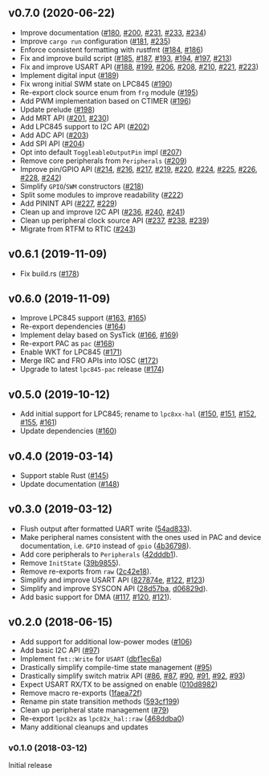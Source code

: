 
<a name="v0.7.0"></a>
## v0.7.0 (2020-06-22)

- Improve documentation ([#180], [#200], [#231], [#233], [#234])
- Improve `cargo run` configuration ([#181], [#235])
- Enforce consistent formatting with rustfmt ([#184], [#186])
- Fix and improve build script ([#185], [#187], [#193], [#194], [#197], [#213])
- Fix and improve USART API ([#188], [#199], [#206], [#208], [#210], [#221], [#223])
- Implement digital input ([#189])
- Fix wrong initial SWM state on LPC845 ([#190])
- Re-export clock source enum from `frg` module ([#195])
- Add PWM implementation based on CTIMER ([#196])
- Update prelude ([#198])
- Add MRT API ([#201], [#230])
- Add LPC845 support to I2C API ([#202])
- Add ADC API ([#203])
- Add SPI API ([#204])
- Opt into default `ToggleableOutputPin` impl ([#207])
- Remove core peripherals from `Peripherals` ([#209])
- Improve pin/GPIO API ([#214], [#216], [#217], [#219], [#220], [#224], [#225], [#226], [#228], [#242])
- Simplify `GPIO`/`SWM` constructors ([#218])
- Split some modules to improve readability ([#222])
- Add PININT API ([#227], [#229])
- Clean up and improve I2C API ([#236], [#240], [#241])
- Clean up peripheral clock source API ([#237], [#238], [#239])
- Migrate from RTFM to RTIC ([#243])

[#180]: https://github.com/lpc-rs/lpc8xx-hal/pull/180
[#181]: https://github.com/lpc-rs/lpc8xx-hal/pull/181
[#184]: https://github.com/lpc-rs/lpc8xx-hal/pull/184
[#185]: https://github.com/lpc-rs/lpc8xx-hal/pull/185
[#186]: https://github.com/lpc-rs/lpc8xx-hal/pull/186
[#187]: https://github.com/lpc-rs/lpc8xx-hal/pull/187
[#188]: https://github.com/lpc-rs/lpc8xx-hal/pull/188
[#189]: https://github.com/lpc-rs/lpc8xx-hal/pull/189
[#190]: https://github.com/lpc-rs/lpc8xx-hal/pull/190
[#193]: https://github.com/lpc-rs/lpc8xx-hal/pull/193
[#194]: https://github.com/lpc-rs/lpc8xx-hal/pull/194
[#195]: https://github.com/lpc-rs/lpc8xx-hal/pull/195
[#196]: https://github.com/lpc-rs/lpc8xx-hal/pull/196
[#197]: https://github.com/lpc-rs/lpc8xx-hal/pull/197
[#198]: https://github.com/lpc-rs/lpc8xx-hal/pull/198
[#199]: https://github.com/lpc-rs/lpc8xx-hal/pull/199
[#200]: https://github.com/lpc-rs/lpc8xx-hal/pull/200
[#201]: https://github.com/lpc-rs/lpc8xx-hal/pull/201
[#202]: https://github.com/lpc-rs/lpc8xx-hal/pull/202
[#203]: https://github.com/lpc-rs/lpc8xx-hal/pull/203
[#204]: https://github.com/lpc-rs/lpc8xx-hal/pull/204
[#206]: https://github.com/lpc-rs/lpc8xx-hal/pull/206
[#207]: https://github.com/lpc-rs/lpc8xx-hal/pull/207
[#208]: https://github.com/lpc-rs/lpc8xx-hal/pull/208
[#209]: https://github.com/lpc-rs/lpc8xx-hal/pull/209
[#210]: https://github.com/lpc-rs/lpc8xx-hal/pull/210
[#213]: https://github.com/lpc-rs/lpc8xx-hal/pull/213
[#214]: https://github.com/lpc-rs/lpc8xx-hal/pull/214
[#216]: https://github.com/lpc-rs/lpc8xx-hal/pull/216
[#217]: https://github.com/lpc-rs/lpc8xx-hal/pull/217
[#218]: https://github.com/lpc-rs/lpc8xx-hal/pull/218
[#219]: https://github.com/lpc-rs/lpc8xx-hal/pull/219
[#220]: https://github.com/lpc-rs/lpc8xx-hal/pull/220
[#221]: https://github.com/lpc-rs/lpc8xx-hal/pull/221
[#222]: https://github.com/lpc-rs/lpc8xx-hal/pull/222
[#223]: https://github.com/lpc-rs/lpc8xx-hal/pull/223
[#224]: https://github.com/lpc-rs/lpc8xx-hal/pull/224
[#225]: https://github.com/lpc-rs/lpc8xx-hal/pull/225
[#226]: https://github.com/lpc-rs/lpc8xx-hal/pull/226
[#227]: https://github.com/lpc-rs/lpc8xx-hal/pull/227
[#228]: https://github.com/lpc-rs/lpc8xx-hal/pull/228
[#229]: https://github.com/lpc-rs/lpc8xx-hal/pull/229
[#230]: https://github.com/lpc-rs/lpc8xx-hal/pull/230
[#231]: https://github.com/lpc-rs/lpc8xx-hal/pull/231
[#233]: https://github.com/lpc-rs/lpc8xx-hal/pull/233
[#234]: https://github.com/lpc-rs/lpc8xx-hal/pull/234
[#235]: https://github.com/lpc-rs/lpc8xx-hal/pull/235
[#236]: https://github.com/lpc-rs/lpc8xx-hal/pull/236
[#237]: https://github.com/lpc-rs/lpc8xx-hal/pull/237
[#238]: https://github.com/lpc-rs/lpc8xx-hal/pull/238
[#239]: https://github.com/lpc-rs/lpc8xx-hal/pull/239
[#240]: https://github.com/lpc-rs/lpc8xx-hal/pull/240
[#241]: https://github.com/lpc-rs/lpc8xx-hal/pull/241
[#242]: https://github.com/lpc-rs/lpc8xx-hal/pull/242
[#243]: https://github.com/lpc-rs/lpc8xx-hal/pull/243


<a name="v0.6.1"></a>
## v0.6.1 (2019-11-09)

- Fix build.rs ([#178])

[#178]: https://github.com/lpc-rs/lpc8xx-hal/pull/178


<a name="v0.6.0"></a>
## v0.6.0 (2019-11-09)

- Improve LPC845 support ([#163], [#165])
- Re-export dependencies ([#164])
- Implement delay based on SysTick ([#166], [#169])
- Re-export PAC as `pac` ([#168])
- Enable WKT for LPC845 ([#171])
- Merge IRC and FRO APIs into IOSC ([#172])
- Upgrade to latest `lpc845-pac` release ([#174])

[#163]: https://github.com/lpc-rs/lpc8xx-hal/pull/163
[#164]: https://github.com/lpc-rs/lpc8xx-hal/pull/164
[#165]: https://github.com/lpc-rs/lpc8xx-hal/pull/165
[#166]: https://github.com/lpc-rs/lpc8xx-hal/pull/166
[#168]: https://github.com/lpc-rs/lpc8xx-hal/pull/168
[#169]: https://github.com/lpc-rs/lpc8xx-hal/pull/169
[#171]: https://github.com/lpc-rs/lpc8xx-hal/pull/171
[#172]: https://github.com/lpc-rs/lpc8xx-hal/pull/172
[#174]: https://github.com/lpc-rs/lpc8xx-hal/pull/174


<a name="v0.5.0"></a>
## v0.5.0 (2019-10-12)

- Add initial support for LPC845; rename to `lpc8xx-hal` ([#150], [#151], [#152], [#155], [#161])
- Update dependencies ([#160])

[#150]: https://github.com/lpc-rs/lpc8xx-hal/pull/150
[#151]: https://github.com/lpc-rs/lpc8xx-hal/pull/151
[#152]: https://github.com/lpc-rs/lpc8xx-hal/pull/152
[#155]: https://github.com/lpc-rs/lpc8xx-hal/pull/155
[#160]: https://github.com/lpc-rs/lpc8xx-hal/pull/160
[#161]: https://github.com/lpc-rs/lpc8xx-hal/pull/161


<a name="v0.4.0"></a>
## v0.4.0 (2019-03-14)

- Support stable Rust ([#145](https://github.com/lpc-rs/lpc8xx-hal/pull/145))
- Update documentation ([#148](https://github.com/lpc-rs/lpc8xx-hal/pull/148))


<a name="v0.3.0"></a>
## v0.3.0 (2019-03-12)

- Flush output after formatted UART write ([54ad833](https://github.com/lpc-rs/lpc8xx-hal/commit/54ad833ee80d1cd0307b432d8c5a7fec7160ca7d)).
- Make peripheral names consistent with the ones used in PAC and device documentation, i.e. `GPIO` instead of `gpio` ([4b36798](https://github.com/lpc-rs/lpc8xx-hal/commit/4b367988011e853d8c5c90449c9c1269f22009d1)).
- Add core peripherals to `Peripherals` ([42dddb1](https://github.com/lpc-rs/lpc8xx-hal/commit/42dddb148f8129261aac4a2a947d7726de7587e2)).
- Remove `InitState` ([39b9855](https://github.com/lpc-rs/lpc8xx-hal/commit/39b9855bc3d09e42ed2257362c636b128ca98499)).
- Remove re-exports from `raw` ([2c42e18](https://github.com/lpc-rs/lpc8xx-hal/commit/2c42e18a932db79486a17cf131e68903f4c42116)).
- Simplify and improve USART API ([827874e](https://github.com/lpc-rs/lpc8xx-hal/commit/827874eab0c37f9195497ed7f054c6220fbe0770), [#122](https://github.com/lpc-rs/lpc8xx-hal/pull/122), [#123](https://github.com/lpc-rs/lpc8xx-hal/pull/123))
- Simplify and improve SYSCON API ([28d57ba](https://github.com/lpc-rs/lpc8xx-hal/commit/28d57baaa7c76ca9234cfd78892b34715f669d5c), [d06829d](https://github.com/lpc-rs/lpc8xx-hal/commit/d06829db3053632f394f67066d2fe381ec54e7df)).
- Add basic support for DMA ([#117](https://github.com/lpc-rs/lpc8xx-hal/pull/117), [#120](https://github.com/lpc-rs/lpc8xx-hal/pull/120), [#121](https://github.com/lpc-rs/lpc8xx-hal/pull/121)).


<a name="v0.2.0"></a>
## v0.2.0 (2018-06-15)

- Add support for additional low-power modes ([#106](https://github.com/lpc-rs/lpc8xx-hal/pull/106))
- Add basic I2C API ([#97](https://github.com/lpc-rs/lpc8xx-hal/pull/97))
- Implement `fmt::Write` for `USART` ([dbf1ec6a](dbf1ec6a))
- Drastically simplify compile-time state management ([#95](https://github.com/lpc-rs/lpc8xx-hal/pull/95))
- Drastically simplify switch matrix API ([#86](https://github.com/lpc-rs/lpc8xx-hal/pull/86), [#87](https://github.com/lpc-rs/lpc8xx-hal/pull/87), [#90](https://github.com/lpc-rs/lpc8xx-hal/pull/90), [#91](https://github.com/lpc-rs/lpc8xx-hal/pull/91), [#92](https://github.com/lpc-rs/lpc8xx-hal/pull/92), [#93](https://github.com/lpc-rs/lpc8xx-hal/pull/93))
- Expect USART RX/TX to be assigned on enable ([010d8982](010d8982))
- Remove macro re-exports ([1faea72f](1faea72f))
- Rename pin state transition methods ([593cf199](593cf199))
- Clean up peripheral state management ([#79](https://github.com/lpc-rs/lpc8xx-hal/pull/79))
- Re-export `lpc82x` as `lpc82x_hal::raw` ([468ddba0](468ddba0))
- Many additional cleanups and updates


<a name="v0.1.0"></a>
### v0.1.0 (2018-03-12)

Initial release
